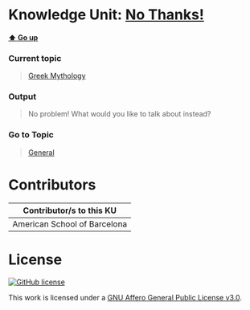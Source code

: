 # Knowledge Unit: [No Thanks!](../../knowledge_units/greek-mythology/no-thanks.md)

#### [:arrow_up: Go up](../../topics/greek-mythology.md)
### Current topic
> [Greek Mythology](../../topics/greek-mythology.md)
### Output
> No problem! What would you like to talk about instead?
### Go to Topic
> [General](../../topics/general.md)


# Contributors

| Contributor/s to this KU |
| - | 
| American School of Barcelona |

# License
[![GitHub license](https://img.shields.io/github/license/inbrainz/cerebro)](https://github.com/inbrainz/cerebro/blob/master/LICENSE)

This work is licensed under a [GNU Affero General Public License v3.0](https://www.gnu.org/licenses/agpl-3.0.txt).